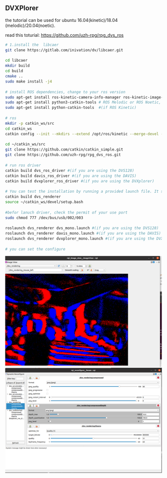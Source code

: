 ## DVXPlorer

the tutorial can be used for ubuntu 16.04(kinetic)/18.04 (melodic)/20.04(noetic).

read this toturial: https://github.com/uzh-rpg/rpg_dvs_ros

```bash
# 1.install the  libcaer
git clone https://gitlab.com/inivation/dv/libcaer.git

cd libcaer
mkdir build 
cd build
cmake ..
sudo make install -j4

# install ROS dependencies, change to your ros version 
sudo apt-get install ros-kinetic-camera-info-manager ros-kinetic-image-view
sudo apt-get install python3-catkin-tools # ROS Melodic or ROS Noetic, use catkin build
sudo apt-get install python-catkin-tools  #(if ROS Kinetic)

# ros
mkdir -p catkin_ws/src
cd catkin_ws
catkin config --init --mkdirs --extend /opt/ros/kinetic --merge-devel --cmake-args -DCMAKE_BUILD_TYPE=Release

cd ~/catkin_ws/src
git clone https://github.com/catkin/catkin_simple.git
git clone https://github.com/uzh-rpg/rpg_dvs_ros.git

# run ros driver
catkin build dvs_ros_driver #(if you are using the DVS128)
catkin build davis_ros_driver #(if you are using the DAVIS)
catkin build dvxplorer_ros_driver #(if you are using the DVXplorer)

# You can test the installation by running a provided launch file. It starts the driver (DVS or DAVIS) and the renderer (an image viewer).
catkin build dvs_renderer
source ~/catkin_ws/devel/setup.bash

#befor lanuch driver, check the permit of your use port
sudo chmod 777 /dev/bus/usb/002/003

roslaunch dvs_renderer dvs_mono.launch #(if you are using the DVS128)
roslaunch dvs_renderer davis_mono.launch #(if you are using the DAVIS)
roslaunch dvs_renderer dvxplorer_mono.launch #(if you are using the DVXplorer) You should get an image like this (in case of the DAVIS)

# you can set the configure


```

![image-20250812153025961](sensor_configure/image-20250812153025961.png)![image-20250812153208744](sensor_configure/image-20250812153208744.png)